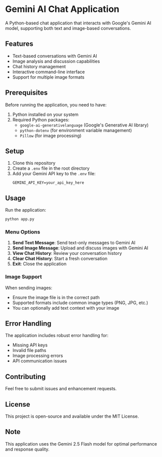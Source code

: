 # Gemini AI Chat Application

A Python-based chat application that interacts with Google's Gemini AI model, supporting both text and image-based conversations.

## Features

- Text-based conversations with Gemini AI
- Image analysis and discussion capabilities
- Chat history management
- Interactive command-line interface
- Support for multiple image formats

## Prerequisites

Before running the application, you need to have:

1. Python installed on your system
2. Required Python packages:
   - `google-ai-generativelanguage` (Google's Generative AI library)
   - `python-dotenv` (for environment variable management)
   - `Pillow` (for image processing)

## Setup

1. Clone this repository
2. Create a `.env` file in the root directory
3. Add your Gemini API key to the `.env` file:
   ```
   GEMINI_API_KEY=your_api_key_here
   ```

## Usage

Run the application:
```bash
python app.py
```

### Menu Options

1. **Send Text Message**: Send text-only messages to Gemini AI
2. **Send Image Message**: Upload and discuss images with Gemini AI
3. **View Chat History**: Review your conversation history
4. **Clear Chat History**: Start a fresh conversation
5. **Exit**: Close the application

### Image Support

When sending images:
- Ensure the image file is in the correct path
- Supported formats include common image types (PNG, JPG, etc.)
- You can optionally add text context with your image

## Error Handling

The application includes robust error handling for:
- Missing API keys
- Invalid file paths
- Image processing errors
- API communication issues

## Contributing

Feel free to submit issues and enhancement requests.

## License

This project is open-source and available under the MIT License.

## Note

This application uses the Gemini 2.5 Flash model for optimal performance and response quality.
